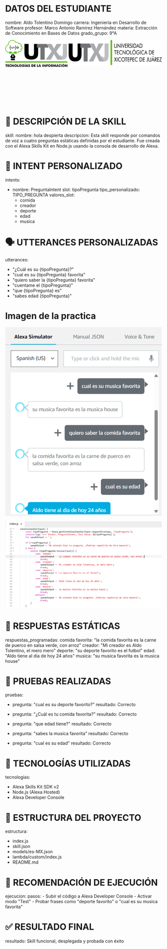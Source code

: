 # DATOS DEL ESTUDIANTE
nombre: Aldo Tolentino Domingo
carrera: Ingeniería en Desarrollo de Software
profesor: Marco Antonio Ramírez Hernández
materia: Extracción de Conocimiento en Bases de Datos
grado_grupo: 9°A


<div style="display: flex; justify-content: space-between;">
    <img align="left" src="https://github.com/MauricioRL15/Logos_UTXJ/blob/main/LOGO%20TIC.png?raw=true" alt="Imagen 1" width="200" />
    <img align="right" src="https://github.com/MauricioRL15/Logos_UTXJ/blob/main/LOGO%20UTXJ%202019.png?raw=true" alt="Imagen 2" width="300" height="80" />
</div>
<br>
<br>
<br><br><br><br><br>

# 📌 DESCRIPCIÓN DE LA SKILL
skill:
  nombre: hola despierta
  descripcion: 
    Esta skill responde por comandos de voz a cuatro preguntas estáticas definidas por el estudiante.
    Fue creada con el Alexa Skills Kit en Node.js usando la consola de desarrollo de Alexa.

# 🤖 INTENT PERSONALIZADO
intents:
  - nombre: PreguntaIntent
    slot: tipoPregunta
    tipo_personalizado: TIPO_PREGUNTA
    valores_slot:
      - comida
      - creador
      - deporte
      - edad
      - musica

# 🗣 UTTERANCES PERSONALIZADAS
utterances:
  - "¿Cuál es su {tipoPregunta}?"
  - "cual es su {tipoPregunta} favorita"
  - "quiero saber la {tipoPregunta} favorita"
  - "cuentame el {tipoPregunta}"
  - "que {tipoPregunta} es"
  - "sabes edad {tipoPregunta}"

  # Imagen de la practica

  ![imagen_alexa](preguntas.png)

 ![imagen_code](code.png)



# 💬 RESPUESTAS ESTÁTICAS
respuestas_programadas:
  comida favorita: "la comida favorita es la carne de puerco en salsa verde, con arroz"
  creador: "Mi creador es Aldo Tolentino, el mero mero"
  deporte: "su deporte favorito es el futbol"
  edad: "Aldo tiene al dia de hoy 24 años"
  musica: "su musica favorita es la musica house"

# 🧪 PRUEBAS REALIZADAS
pruebas:
  - pregunta: "cual es su deporte favorito?"
    resultado: Correcto

  - pregunta: "¿Cuál es tu comida favorita?"
    resultado: Correcto

  - pregunta: "que edad tiene?"
    resultado: Correcto

  - pregunta: "sabes la musica favorita"
    resultado: Correcto

  - pregunta: "cual es su edad"
    resultado: Correcto

# 🧩 TECNOLOGÍAS UTILIZADAS
tecnologias:
  - Alexa Skills Kit SDK v2
  - Node.js (Alexa Hosted)
  - Alexa Developer Console

# 📁 ESTRUCTURA DEL PROYECTO
estructura:
  - index.js
  - skill.json
  - models/es-MX.json
  - lambda/custom/index.js
  - README.md

# 📌 RECOMENDACIÓN DE EJECUCIÓN
ejecucion:
  pasos:
    - Subir el código a Alexa Developer Console
    - Activar modo "Test"
    - Probar frases como "deporte favorito" o "cual es su musica favorita"

# ✅ RESULTADO FINAL
resultado: Skill funcional, desplegada y probada con éxito